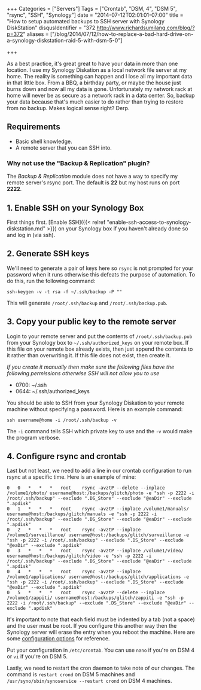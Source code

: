 +++
Categories = ["Servers"]
Tags = ["Crontab", "DSM, 4", "DSM 5", "rsync", "SSH", "Synology"]
date = "2014-07-12T02:01:01-07:00"
title = "How to setup automated backups to SSH server with Synology DiskStation"
disqusIdentifier = "372 http://www.richardsumilang.com/blog/?p=372"
aliases = ["/blog/2014/07/12/how-to-replace-a-bad-hard-drive-on-a-synology-diskstation-raid-5-with-dsm-5-0"]

+++

As a best practice, it's great great to have your data in more than one
location. I use my Synology Diskation as a local network file server at my home.
The reality is something can happen and I lose all my important data in that
little box. From a BBQ, a birthday party, or maybe the house just burns down and
now all my data is gone. Unfortunately my network rack at home will never be as
secure as a network rack in a data center. So, backup your data because that's
much easier to do rather than trying to restore from no backup. Makes logical
sense right? Derp.

## Requirements

- Basic shell knowledge.
- A remote server that you can SSH into.

### Why not use the "Backup &amp; Replication" plugin?

The *Backup &amp; Replication* module does not have a way to specify my remote
server's rsync port. The default is **22** but my host runs on port **2222**.

## 1. Enable SSH on your Synology Box

First things first. [Enable SSH]({{< relref "enable-ssh-access-to-synology-diskstation.md" >}})
on your Synology box if you haven't already done so and log in (via ssh).

## 2. Generate SSH keys

We'll need to generate a pair of keys here so `rsync` is not prompted for your
password when it runs otherwise this defeats the purpose of automation. To do
this, run the following command:

<pre><code class="language-bash">ssh-keygen -v -t rsa -f ~/.ssh/backup -P ""</code></pre>

This will generate `/root/.ssh/backup` and `/root/.ssh/backup.pub`.

## 3. Copy your public key to the remote server

Login to your remote server and put the contents of `/root/.ssh/backup.pub` from
your Synology box to `~/.ssh/authorized_keys` on your remote box. If this file
on your remote box already exists, then just append the contents to it rather
than overwriting it. If this file does not exist, then create it.

*If you create it manually then make sure the following files have the following
permissions otherwise SSH will not allow you to use*

- 0700: ~/.ssh
- 0644: ~/.ssh/authorized_keys

You should be able to SSH from your Synology Diskation to your remote machine
without specifying a password. Here is an example command:

    ssh username@home -i /root/.ssh/backup -v

The `-i` command tells SSH which private key to use and the `-v` would make the
program verbose.

## 4. Configure rsync and crontab

Last but not least, we need to add a line in our crontab configuration to run
rsync at a specific time. Here is an example of mine:

<pre><code class="language-crontab">0	0	*	*	*	root	rsync -avztP --delete --inplace /volume1/photo/ username@host:/backups/glitch/photo -e "ssh -p 2222 -i /root/.ssh/backup" --exclude ".DS_Store" --exclude "@eaDir" --exclude ".apdisk"
0	1	*	*	*	root	rsync -avztP --inplace /volume1/manuals/ username@host:/backups/glitch/manuals -e "ssh -p 2222 -i /root/.ssh/backup" --exclude ".DS_Store" --exclude "@eaDir" --exclude ".apdisk"
0	2	*	*	*	root	rsync -avztP --inplace /volume1/surveillance/ username@host:/backups/glitch/surveillance -e "ssh -p 2222 -i /root/.ssh/backup" --exclude ".DS_Store" --exclude "@eaDir" --exclude ".apdisk"
0	3	*	*	*	root	rsync -avztP --inplace /volume1/video/ username@host:/backups/glitch/video -e "ssh -p 2222 -i /root/.ssh/backup" --exclude ".DS_Store" --exclude "@eaDir" --exclude ".apdisk"
0	4	*	*	*	root	rsync -avztP --inplace /volume1/applications/ username@host:/backups/glitch/applications -e "ssh -p 2222 -i /root/.ssh/backup" --exclude ".DS_Store" --exclude "@eaDir" --exclude ".apdisk"
0	5	*	*	*	root	rsync -avztP --delete --inplace /volume1/zappiti/ username@host:/backups/glitch/zappiti -e "ssh -p 2222 -i /root/.ssh/backup" --exclude ".DS_Store" --exclude "@eaDir" --exclude ".apdisk"</code></pre>

It's important to note that each field must be indented by a tab (not a space)
and the user must be root. If you configure this another way then the Synology
server will erase the entry when you reboot the machine. Here are some
[configuration options][1] for reference.

Put your configuration in `/etc/crontab`. You can use `nano` if you're on DSM 4
or `vi` if you're on DSM 5.

Lastly, we need to restart the cron daemon to take note of our changes. The
command is `restart crond` on DSM 5 machines and
`/usr/syno/sbin/synoservice --restart crond` on DSM 4 machines.

[1]: http://www.freebsd.org/doc/handbook/configtuning-cron.html "FreeBSD Configuring Cron"
